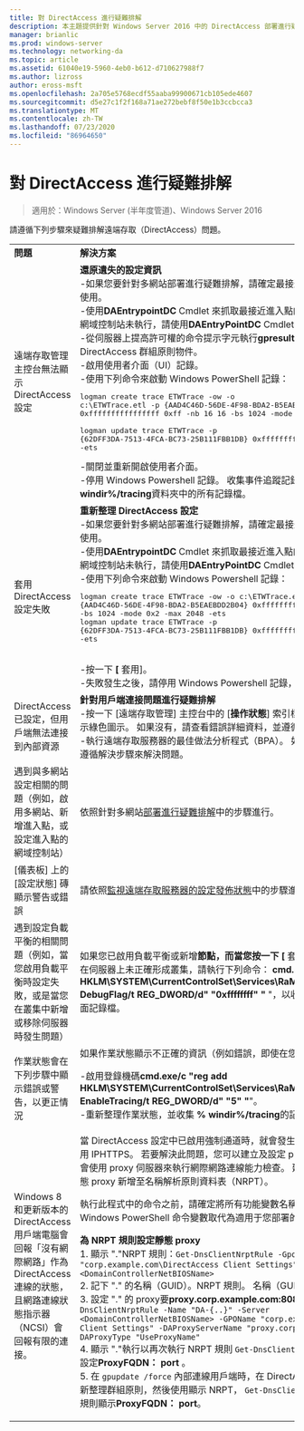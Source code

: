 ```yaml
---
title: 對 DirectAccess 進行疑難排解
description: 本主題提供針對 Windows Server 2016 中的 DirectAccess 部署進行疑難排解的相關資訊。
manager: brianlic
ms.prod: windows-server
ms.technology: networking-da
ms.topic: article
ms.assetid: 61040e19-5960-4eb0-b612-d710627988f7
ms.author: lizross
author: eross-msft
ms.openlocfilehash: 2a705e5768ecdf55aaba99900671cb105ede4607
ms.sourcegitcommit: d5e27c1f2f168a71ae272bebf8f50e1b3ccbcca3
ms.translationtype: MT
ms.contentlocale: zh-TW
ms.lasthandoff: 07/23/2020
ms.locfileid: "86964650"
---
```

# <a name="troubleshooting-directaccess"></a>對 DirectAccess 進行疑難排解

>適用於：Windows Server (半年度管道)、Windows Server 2016

請遵循下列步驟來疑難排解遠端存取（DirectAccess）問題。  
  
|||  
|-|-|  
|**問題**|**解決方案**|  
|遠端存取管理主控台無法顯示 DirectAccess 設定|**還原遺失的設定資訊**<br />-如果您要針對多網站部署進行疑難排解，請確定最接近進入點的網域控制站可供使用。<br />-使用**DAEntrypointDC** Cmdlet 來抓取最接近進入點的網域控制站名稱。 如果網域控制站未執行，請使用**DAEntryPointDC** Cmdlet 指向另一個網域控制站。<br />-從伺服器上提高許可權的命令提示字元執行**gpresult** ，以確保伺服器會取得 DirectAccess 群組原則物件。<br />-啟用使用者介面（UI）記錄。<br />-使用下列命令來啟動 Windows PowerShell 記錄：<pre>logman create trace ETWTrace -ow -o c:\ETWTrace.etl -p {AAD4C46D-56DE-4F98-BDA2-B5EAEBDD2B04} 0xffffffffffffffff 0xff -nb 16 16 -bs 1024 -mode 0x2 -max 2048 -ets <br />logman update trace ETWTrace -p {62DFF3DA-7513-4FCA-BC73-25B111FBB1DB} 0xffffffffffffffff 0xff -ets</pre><repro>-關閉並重新開啟使用者介面。<br />-停用 Windows Powershell 記錄。 收集事件追蹤記錄檔。 此外，請收集 **% windir%/tracing**資料夾中的所有記錄檔。|  
|套用 DirectAccess 設定失敗|**重新整理 DirectAccess 設定**<br />-如果您要針對多網站部署進行疑難排解，請確定最接近進入點的網域控制站可供使用。<br />-使用**DAEntrypointDC** Cmdlet 來抓取最接近進入點的網域控制站名稱。 如果網域控制站未執行，請使用**DAEntryPointDC** Cmdlet 指向另一個網域控制站。<br />-使用下列命令來啟動 Windows Powershell 記錄：<br /><pre>logman create trace ETWTrace -ow -o c:\ETWTrace.etl -p {AAD4C46D-56DE-4F98-BDA2-B5EAEBDD2B04} 0xffffffffffffffff 0xff -nb 16 16 -bs 1024 -mode 0x2 -max 2048 -ets<br />logman update trace ETWTrace -p {62DFF3DA-7513-4FCA-BC73-25B111FBB1DB} 0xffffffffffffffff 0xff -ets</pre>    <repro><br />-按一下 **[** 套用]。<br />-失敗發生之後，請停用 Windows Powershell 記錄，並收集事件追蹤記錄檔。|  
|DirectAccess 已設定，但用戶端無法連接到內部資源|**針對用戶端連接問題進行疑難排解**<br />-按一下 [遠端存取管理] 主控台中的 [**操作狀態**] 索引標籤，並確定所有元件都顯示綠色圖示。 如果沒有，請查看錯誤詳細資料，並遵循解決步驟。<br />-執行遠端存取服務器的最佳做法分析程式（BPA）。 如果有任何警告或錯誤，請遵循解決步驟來解決問題。|  
|遇到與多網站設定相關的問題（例如，啟用多網站、新增進入點，或設定進入點的網域控制站）|依照針對多網站[部署進行疑難排解](/previous-versions/windows/it-pro/windows-server-2012-R2-and-2012/jj554657(v=ws.11))中的步驟進行。|  
|[儀表板] 上的 [設定狀態] 磚顯示警告或錯誤|請依照[監視遠端存取服務器的設定發佈狀態](/previous-versions/windows/it-pro/windows-server-2012-R2-and-2012/jj574221(v=ws.11))中的步驟進行。|  
|遇到設定負載平衡的相關問題（例如，當您啟用負載平衡時設定失敗，或是當您在叢集中新增或移除伺服器時發生問題）|如果您已啟用負載平衡或新增**節點，而當您按一下 [** 套用] 時重新整理了設定，但在伺服器上未正確形成叢集，請執行下列命令： **cmd.exe/c "reg add HKLM\SYSTEM\CurrentControlSet\Services\RaMgmtSvc\Parameters/f/v DebugFlag/t REG_DWORD/d" "0xffffffff" "** "，以收集新伺服器上的使用者介面記錄檔。|  
|作業狀態會在下列步驟中顯示錯誤或警告，以更正情況|如果作業狀態顯示不正確的資訊（例如錯誤，即使在您修正之後）：<p>-啟用登錄機碼**cmd.exe/c "reg add HKLM\SYSTEM\CurrentControlSet\Services\RaMgmtSvc\Parameters/f/V EnableTracing/t REG_DWORD/d" "5" "**"。<br />-重新整理作業狀態，並收集 **% windir%/tracing**的記錄檔。|  
|Windows 8 和更新版本的 DirectAccess 用戶端電腦會回報「沒有網際網路」作為 DirectAccess 連線的狀態，且網路連線狀態指示器（NCSI）會回報有限的連接。|當 DirectAccess 設定中已啟用強制通道時，就會發生這種情況，因此，只會使用 IPHTTPS。 若要解決此問題，您可以建立及設定 proxy 伺服器。 然後 NCSI 會使用 proxy 伺服器來執行網際網路連線能力檢查。 建議您使用下列程式，將靜態 proxy 新增至名稱解析原則資料表（NRPT）。<p>執行此程式中的命令之前，請確定將所有功能變數名稱、電腦名稱稱和其他 Windows PowerShell 命令變數取代為適用于您部署的值。<p>**為 NRPT 規則設定靜態 proxy**<br />1. 顯示 "."NRPT 規則：`Get-DnsClientNrptRule -GpoName "corp.example.com\DirectAccess Client Settings" -Server <DomainControllerNetBIOSName>`<br />2. 記下 "." 的名稱（GUID）。NRPT 規則。 名稱（GUID）的開頭應為**DA-{...}**<br />3. 設定 "." 的 proxy要**proxy.corp.example.com:8080**的 NRPT 規則：`Set-DnsClientNrptRule -Name "DA-{..}" -Server <DomainControllerNetBIOSName> -GPOName "corp.example.com\DirectAccess Client Settings" -DAProxyServerName "proxy.corp.example.com:8080" -DAProxyType "UseProxyName"`<br />4. 顯示 "."執行以再次執行 NRPT 規則 `Get-DnsClientNrptRule` ，並確認已正確設定**ProxyFQDN： port** 。<br />5. 在 `gpupdate /force` 內部連線用戶端時，在 DirectAccess 用戶端上執行來重新整理群組原則，然後使用顯示 NRPT， `Get-DnsClientNrptPolicy` 並確認 "." 規則顯示**ProxyFQDN： port**。|  
  
